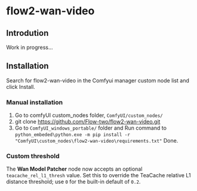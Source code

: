 # flow2-wan-video

## Introdution
Work in progress...

## Installation
Search for flow2-wan-video in the Comfyui manager custom node list and click Install.

### Manual installation
1. Go to comfyUI custom_nodes folder, `ComfyUI/custom_nodes/`
2. git clone https://github.com/Flow-two/flow2-wan-video.git
3. Go to `ComfyUI_windows_portable/` folder and Run command to
`python_embeded\python.exe -m pip install -r "ComfyUI\custom_nodes\flow2-wan-video\requirements.txt"`
Done.

### Custom threshold
The **Wan Model Patcher** node now accepts an optional `teacache_rel_l1_thresh` value.
Set this to override the TeaCache relative L1 distance threshold; use `0` for the built-in default of `0.2`.
